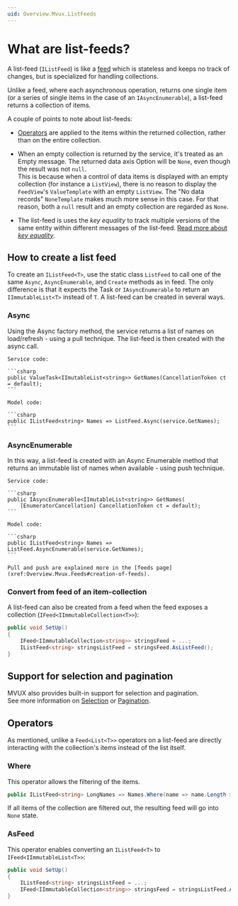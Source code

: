 ```yaml
---
uid: Overview.Mvux.ListFeeds
---
```


# What are list-feeds?

A list-feed (`IListFeed`) is like a [feed](xref:Overview.Mvux.Feeds) which is stateless and keeps no track of changes, but is specialized for handling collections.

Unlike a feed, where each asynchronous operation, returns one single item (or a series of single items in the case of an `IAsyncEnumerable`), a list-feed returns a collection of items.  

A couple of points to note about list-feeds:

- [Operators](#operators) are applied to the items within the returned collection, rather than on the entire collection.

- When an empty collection is returned by the service, it's treated as an Empty message. The returned data axis Option will be `None`, even though the result was not `null`.  
This is because when a control of data items is displayed with an empty collection (for instance a `ListView`), there is no reason to display the `FeedView`'s `ValueTemplate` with an empty `ListView`. The "No data records" `NoneTemplate` makes much more sense in this case. For that reason, both a `null` result and an empty collection are regarded as `None`.

- The list-feed is uses the _key equality_ to track multiple versions of the same entity within different messages of the list-feed.
[Read more about _key equality_](xref:Overview.KeyEquality.Concept).

## How to create a list feed

To create an `IListFeed<T>`, use the static class `ListFeed` to call one of the same `Async`, `AsyncEnumerable`, and `Create` methods as in feed. The only difference is that it expects the Task or `IAsyncEnumerable` to return an `IImmutableList<T>` instead of `T`.
A list-feed can be created in several ways.

### Async

Using the Async factory method, the service returns a list of names on load/refresh - using a pull technique. The list-feed is then created with the async call.

    Service code:

    ```csharp
    public ValueTask<IImutableList<string>> GetNames(CancellationToken ct = default);
    ```

    Model code:

    ```csharp
    public IListFeed<string> Names => ListFeed.Async(service.GetNames);
    ```

### AsyncEnumerable

In this way, a list-feed is created with an Async Enumerable method that returns an immutable list of names when available - using push technique.

    Service code:  

    ```csharp
    public IAsyncEnumerable<IImutableList<string>> GetNames(
        [EnumeratorCancellation] CancellationToken ct = default);
    ```

    Model code:

    ```csharp
    public IListFeed<string> Names => ListFeed.AsyncEnumerable(service.GetNames);
    ```

    Pull and push are explained more in the [feeds page](xref:Overview.Mvux.Feeds#creation-of-feeds).

### Convert from feed of an item-collection

A list-feed can also be created from a feed when the feed exposes a collection (`IFeed<IImmutableCollection<T>>`):

```csharp
public void SetUp()
{
    IFeed<IImmutableCollection<string>> stringsFeed = ...;
    IListFeed<string> stringsListFeed = stringsFeed.AsListFeed();
}
```

## Support for selection and pagination

MVUX also provides built-in support for selection and pagination.  
See more information on [Selection](xref:Overview.Mvux.Advanced.Selection) or [Pagination](xref:Overview.Mvux.Advanced.Pagination).

## Operators

As mentioned, unlike a `Feed<List<T>>` operators on a list-feed are directly interacting with the collection's items instead of the list itself.

### Where

This operator allows the filtering of the items.  

```csharp
public IListFeed<string> LongNames => Names.Where(name => name.Length >= 10);
```

If all items of the collection are filtered out, the resulting feed will go into `None` state.

### AsFeed

This operator enables converting an `IListFeed<T>` to `IFeed<IImmutableList<T>>`:

```csharp
public void SetUp()
{
    IListFeed<string> stringsListFeed = ...;
    IFeed<IImmutableCollection<string>> stringsFeed = stringsListFeed.AsFeed();
}
```
